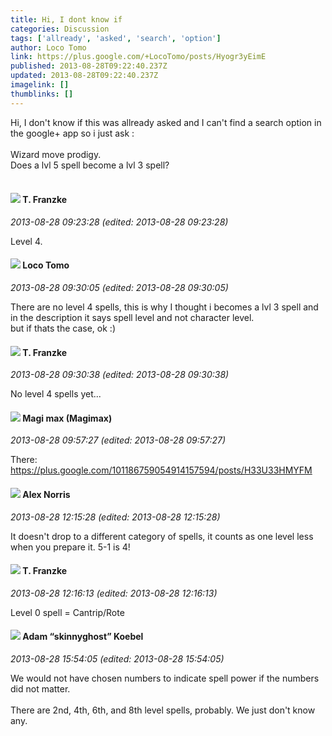 ```yaml
---
title: Hi, I dont know if
categories: Discussion
tags: ['allready', 'asked', 'search', 'option']
author: Loco Tomo
link: https://plus.google.com/+LocoTomo/posts/Hyogr3yEimE
published: 2013-08-28T09:22:40.237Z
updated: 2013-08-28T09:22:40.237Z
imagelink: []
thumblinks: []
---
```


Hi, I don&#39;t know if this was allready asked and I can&#39;t find a search option in the google+ app so i just ask :<br /><br />Wizard move prodigy.<br />Does a lvl 5 spell become a lvl 3 spell?<br /><br />
<div id='comment z13ct5uj0xjpxjkf523qxv4plzfvuf3su'>
  <h4><img src='{{site.baseurl}}//images/avatars/110330901807759406775_photo.jpg'> T. Franzke</h4>
      <p><cite>2013-08-28 09:23:28 (edited: 2013-08-28 09:23:28)</cite></p>
        <p>Level 4. </p>
</div>
        

<div id='comment z13ct5uj0xjpxjkf523qxv4plzfvuf3su'>
  <h4><img src='{{site.baseurl}}//images/avatars/111586032076509581969_photo.jpg'> Loco Tomo</h4>
      <p><cite>2013-08-28 09:30:05 (edited: 2013-08-28 09:30:05)</cite></p>
        <p>There are no level 4 spells, this is why I thought i becomes a lvl 3 spell and in the description it says spell level and not character level.<br />but if thats the case, ok :)</p>
</div>
        

<div id='comment z13ct5uj0xjpxjkf523qxv4plzfvuf3su'>
  <h4><img src='{{site.baseurl}}//images/avatars/110330901807759406775_photo.jpg'> T. Franzke</h4>
      <p><cite>2013-08-28 09:30:38 (edited: 2013-08-28 09:30:38)</cite></p>
        <p>No level 4 spells yet...</p>
</div>
        

<div id='comment z13ct5uj0xjpxjkf523qxv4plzfvuf3su'>
  <h4><img src='{{site.baseurl}}//images/avatars/101186759054914157594_photo.jpg'> Magi max (Magimax)</h4>
      <p><cite>2013-08-28 09:57:27 (edited: 2013-08-28 09:57:27)</cite></p>
        <p>There:<br /><a href="https://plus.google.com/101186759054914157594/posts/H33U33HMYFM" class="ot-anchor">https://plus.google.com/101186759054914157594/posts/H33U33HMYFM</a></p>
</div>
        

<div id='comment z13ct5uj0xjpxjkf523qxv4plzfvuf3su'>
  <h4><img src='{{site.baseurl}}//images/avatars/112750659160242168572_photo.jpg'> Alex Norris</h4>
      <p><cite>2013-08-28 12:15:28 (edited: 2013-08-28 12:15:28)</cite></p>
        <p>It doesn&#39;t drop to a different category of spells, it counts as one level less when you prepare it. 5-1 is 4!</p>
</div>
        

<div id='comment z13ct5uj0xjpxjkf523qxv4plzfvuf3su'>
  <h4><img src='{{site.baseurl}}//images/avatars/110330901807759406775_photo.jpg'> T. Franzke</h4>
      <p><cite>2013-08-28 12:16:13 (edited: 2013-08-28 12:16:13)</cite></p>
        <p>Level 0 spell = Cantrip/Rote</p>
</div>
        

<div id='comment z13ct5uj0xjpxjkf523qxv4plzfvuf3su'>
  <h4><img src='{{site.baseurl}}//images/avatars/112484087750169360510_photo.jpg'> Adam “skinnyghost” Koebel</h4>
      <p><cite>2013-08-28 15:54:05 (edited: 2013-08-28 15:54:05)</cite></p>
        <p>We would not have chosen numbers to indicate spell power if the numbers did not matter.<br /><br />There are 2nd, 4th, 6th, and 8th level spells, probably. We just don&#39;t know any.</p>
</div>
        